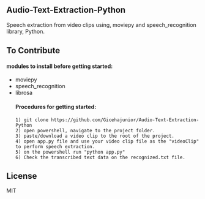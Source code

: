 ## Audio-Text-Extraction-Python
Speech extraction from video clips using, moviepy and speech_recognition library, Python.

## To Contribute
#### modules to install before getting started:
  - moviepy
  - speech_recognition
  - librosa
      #### Procedures for getting started:
        1) git clone https://github.com/Gicehajunior/Audio-Text-Extraction-Python
        2) open powershell, navigate to the project folder.
        3) paste/download a video clip to the root of the project.
        4) open app.py file and use your video clip file as the "videoClip" to perform speech extraction.
        5) on the powershell run "python app.py"
        6) Check the transcribed text data on the recognized.txt file.
 ## License
  MIT
